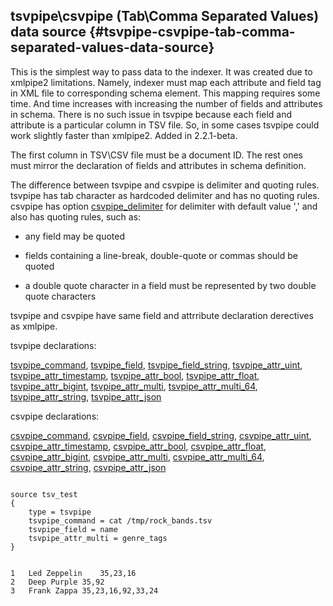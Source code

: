 ## tsvpipe\csvpipe (Tab\Comma Separated Values) data source {#tsvpipe-csvpipe-tab-comma-separated-values-data-source}

This is the simplest way to pass data to the indexer. It was created due to xmlpipe2 limitations. Namely, indexer must map each attribute and field tag in XML file to corresponding schema element. This mapping requires some time. And time increases with increasing the number of fields and attributes in schema. There is no such issue in tsvpipe because each field and attribute is a particular column in TSV file. So, in some cases tsvpipe could work slightly faster than xmlpipe2\. Added in 2.2.1-beta.

The first column in TSV\CSV file must be a document ID. The rest ones must mirror the declaration of fields and attributes in schema definition.

The difference between tsvpipe and csvpipe is delimiter and quoting rules. tsvpipe has tab character as hardcoded delimiter and has no quoting rules. csvpipe has option [csvpipe_delimiter](../data_source_configuration_options/csvpipedelimiter.md) for delimiter with default value &#039;,&#039; and also has quoting rules, such as:

*   any field may be quoted

*   fields containing a line-break, double-quote or commas should be quoted

*   a double quote character in a field must be represented by two double quote characters

tsvpipe and csvpipe have same field and attrribute declaration derectives as xmlpipe.

tsvpipe declarations:

[tsvpipe_command](../data_source_configuration_options/xmlpipecommand.md), [tsvpipe_field](../data_source_configuration_options/xmlpipefield.md), [tsvpipe_field_string](../data_source_configuration_options/xmlpipefield_string.md), [tsvpipe_attr_uint](../data_source_configuration_options/xmlpipeattr_uint.md), [tsvpipe_attr_timestamp](../data_source_configuration_options/xmlpipeattr_timestamp.md), [tsvpipe_attr_bool](../data_source_configuration_options/xmlpipeattr_bool.md), [tsvpipe_attr_float](../data_source_configuration_options/xmlpipeattr_float.md), [tsvpipe_attr_bigint](../data_source_configuration_options/xmlpipeattr_bigint.md), [tsvpipe_attr_multi](../data_source_configuration_options/xmlpipeattr_multi.md), [tsvpipe_attr_multi_64](../data_source_configuration_options/xmlpipeattr_multi_64.md), [tsvpipe_attr_string](../data_source_configuration_options/xmlpipeattr_string.md), [tsvpipe_attr_json](../data_source_configuration_options/xmlpipeattr_json.md)

csvpipe declarations:

[csvpipe_command](../data_source_configuration_options/xmlpipecommand.md), [csvpipe_field](../data_source_configuration_options/xmlpipefield.md), [csvpipe_field_string](../data_source_configuration_options/xmlpipefield_string.md), [csvpipe_attr_uint](../data_source_configuration_options/xmlpipeattr_uint.md), [csvpipe_attr_timestamp](../data_source_configuration_options/xmlpipeattr_timestamp.md), [csvpipe_attr_bool](../data_source_configuration_options/xmlpipeattr_bool.md), [csvpipe_attr_float](../data_source_configuration_options/xmlpipeattr_float.md), [csvpipe_attr_bigint](../data_source_configuration_options/xmlpipeattr_bigint.md), [csvpipe_attr_multi](../data_source_configuration_options/xmlpipeattr_multi.md), [csvpipe_attr_multi_64](../data_source_configuration_options/xmlpipeattr_multi_64.md), [csvpipe_attr_string](../data_source_configuration_options/xmlpipeattr_string.md), [csvpipe_attr_json](../data_source_configuration_options/xmlpipeattr_json.md)

```

source tsv_test
{
	type = tsvpipe
	tsvpipe_command = cat /tmp/rock_bands.tsv
	tsvpipe_field = name
	tsvpipe_attr_multi = genre_tags
}

```

```

1	Led Zeppelin	35,23,16
2	Deep Purple	35,92
3	Frank Zappa	35,23,16,92,33,24

```